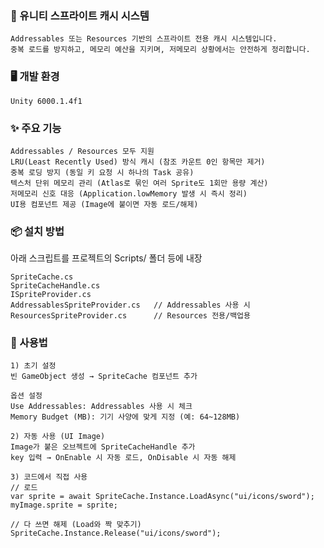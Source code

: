 ### 🎨 유니티 스프라이트 캐시 시스템

    Addressables 또는 Resources 기반의 스프라이트 전용 캐시 시스템입니다.
    중복 로드를 방지하고, 메모리 예산을 지키며, 저메모리 상황에서는 안전하게 정리합니다.

### 🖥️ 개발 환경

    Unity 6000.1.4f1

### ✨ 주요 기능

    Addressables / Resources 모두 지원
    LRU(Least Recently Used) 방식 캐시 (참조 카운트 0인 항목만 제거)
    중복 로딩 방지 (동일 키 요청 시 하나의 Task 공유)
    텍스처 단위 메모리 관리 (Atlas로 묶인 여러 Sprite도 1회만 용량 계산)
    저메모리 신호 대응 (Application.lowMemory 발생 시 즉시 정리)
    UI용 컴포넌트 제공 (Image에 붙이면 자동 로드/해제)

### 📦 설치 방법

아래 스크립트를 프로젝트의 Scripts/ 폴더 등에 내장

    SpriteCache.cs
    SpriteCacheHandle.cs
    ISpriteProvider.cs
    AddressablesSpriteProvider.cs   // Addressables 사용 시
    ResourcesSpriteProvider.cs      // Resources 전용/백업용

### 🧩 사용법

    1) 초기 설정
    빈 GameObject 생성 → SpriteCache 컴포넌트 추가

    옵션 설정
    Use Addressables: Addressables 사용 시 체크
    Memory Budget (MB): 기기 사양에 맞게 지정 (예: 64~128MB)
 
    2) 자동 사용 (UI Image)
    Image가 붙은 오브젝트에 SpriteCacheHandle 추가
    key 입력 → OnEnable 시 자동 로드, OnDisable 시 자동 해제

    3) 코드에서 직접 사용
    // 로드
    var sprite = await SpriteCache.Instance.LoadAsync("ui/icons/sword");
    myImage.sprite = sprite;

    // 다 쓰면 해제 (Load와 짝 맞추기)
    SpriteCache.Instance.Release("ui/icons/sword");
